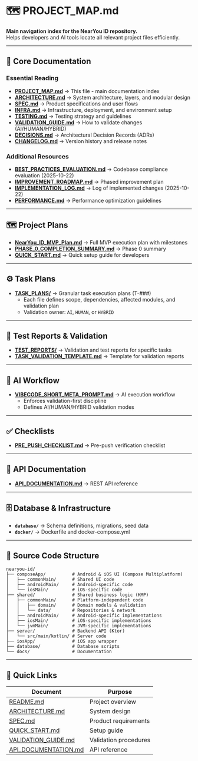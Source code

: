 # 🗺️ PROJECT_MAP.md

**Main navigation index for the NearYou ID repository.**  
Helps developers and AI tools locate all relevant project files efficiently.

---

## 📘 Core Documentation

### Essential Reading
- **[PROJECT_MAP.md](./PROJECT_MAP.md)** → This file - main documentation index
- **[ARCHITECTURE.md](./ARCHITECTURE.md)** → System architecture, layers, and modular design
- **[SPEC.md](./SPEC.md)** → Product specifications and user flows
- **[INFRA.md](./INFRA.md)** → Infrastructure, deployment, and environment setup
- **[TESTING.md](./TESTING.md)** → Testing strategy and guidelines
- **[VALIDATION_GUIDE.md](./VALIDATION_GUIDE.md)** → How to validate changes (AI/HUMAN/HYBRID)
- **[DECISIONS.md](./DECISIONS.md)** → Architectural Decision Records (ADRs)
- **[CHANGELOG.md](./CHANGELOG.md)** → Version history and release notes

### Additional Resources
- **[BEST_PRACTICES_EVALUATION.md](./BEST_PRACTICES_EVALUATION.md)** → Codebase compliance evaluation (2025-10-22)
- **[IMPROVEMENT_ROADMAP.md](./IMPROVEMENT_ROADMAP.md)** → Phased improvement plan
- **[IMPLEMENTATION_LOG.md](./IMPLEMENTATION_LOG.md)** → Log of implemented changes (2025-10-22)
- **[PERFORMANCE.md](./PERFORMANCE.md)** → Performance optimization guidelines

---

## 🗺️ Project Plans

- **[NearYou_ID_MVP_Plan.md](../PLANS/NearYou_ID_MVP_Plan.md)** → Full MVP execution plan with milestones
- **[PHASE_0_COMPLETION_SUMMARY.md](../PLANS/PHASE_0_COMPLETION_SUMMARY.md)** → Phase 0 summary
- **[QUICK_START.md](../PLANS/QUICK_START.md)** → Quick setup guide for developers

---

## ⚙️ Task Plans

- **[TASK_PLANS/](../TASK_PLANS/)** → Granular task execution plans (T-###)
  - Each file defines scope, dependencies, affected modules, and validation plan
  - Validation owner: `AI`, `HUMAN`, or `HYBRID`

---

## 🧪 Test Reports & Validation

- **[TEST_REPORTS/](../TEST_REPORTS/)** → Validation and test reports for specific tasks
- **[TASK_VALIDATION_TEMPLATE.md](../TEST_REPORTS/TASK_VALIDATION_TEMPLATE.md)** → Template for validation reports

---

## 🤖 AI Workflow

- **[VIBECODE_SHORT_META_PROMPT.md](../PROMPTS/VIBECODE_SHORT_META_PROMPT.md)** → AI execution workflow
  - Enforces validation-first discipline
  - Defines AI/HUMAN/HYBRID validation modes

---

## ✅ Checklists

- **[PRE_PUSH_CHECKLIST.md](../CHECKLISTS/PRE_PUSH_CHECKLIST.md)** → Pre-push verification checklist

---

## 📄 API Documentation

- **[API_DOCUMENTATION.md](../API_DOCUMENTATION.md)** → REST API reference

---

## 🗄️ Database & Infrastructure

- **`database/`** → Schema definitions, migrations, seed data
- **`docker/`** → Dockerfile and docker-compose.yml

---

## 📂 Source Code Structure

```
nearyou-id/
├── composeApp/          # Android & iOS UI (Compose Multiplatform)
│   ├── commonMain/      # Shared UI code
│   ├── androidMain/     # Android-specific code
│   └── iosMain/         # iOS-specific code
├── shared/              # Shared business logic (KMP)
│   ├── commonMain/      # Platform-independent code
│   │   ├── domain/      # Domain models & validation
│   │   └── data/        # Repositories & network
│   ├── androidMain/     # Android-specific implementations
│   ├── iosMain/         # iOS-specific implementations
│   └── jvmMain/         # JVM-specific implementations
├── server/              # Backend API (Ktor)
│   └── src/main/kotlin/ # Server code
├── iosApp/              # iOS app wrapper
├── database/            # Database scripts
└── docs/                # Documentation
```

---

## 🔗 Quick Links

| Document | Purpose |
|----------|---------|
| [README.md](../../README.md) | Project overview |
| [ARCHITECTURE.md](./ARCHITECTURE.md) | System design |
| [SPEC.md](./SPEC.md) | Product requirements |
| [QUICK_START.md](../PLANS/QUICK_START.md) | Setup guide |
| [VALIDATION_GUIDE.md](./VALIDATION_GUIDE.md) | Validation procedures |
| [API_DOCUMENTATION.md](../API_DOCUMENTATION.md) | API reference |

